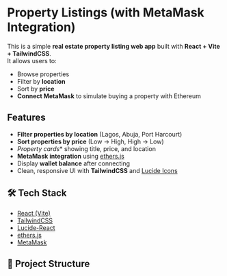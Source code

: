 #   Property Listings (with MetaMask Integration)

This is a simple **real estate property listing web app** built with **React + Vite + TailwindCSS**.  
It allows users to:
- Browse properties
- Filter by **location**
- Sort by **price**
- **Connect MetaMask** to simulate buying a property with Ethereum


##  Features
-  **Filter properties by location** (Lagos, Abuja, Port Harcourt)  
-  **Sort properties by price** (Low → High, High → Low)  
-  *Property cards** showing title, price, and location  
-  **MetaMask integration** using [ethers.js](https://docs.ethers.org/)  
-  Display **wallet balance** after connecting  
-  Clean, responsive UI with **TailwindCSS** and [Lucide Icons](https://lucide.dev/)  


## 🛠️ Tech Stack
- [React (Vite)](https://vitejs.dev/) 
- [TailwindCSS](https://tailwindcss.com/) 
- [Lucide-React](https://www.npmjs.com/package/lucide-react) 
- [ethers.js](https://docs.ethers.org/) 
- [MetaMask](https://metamask.io/) 


## 📂 Project Structure
